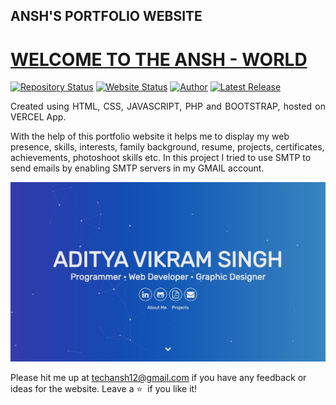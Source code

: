## ANSH'S PORTFOLIO WEBSITE
# <a href="https://people.umass.edu/avsingh" target="_blank">WELCOME TO THE ANSH - WORLD</a>

[![Repository Status](https://img.shields.io/badge/Repository%20Status-Maintained-dark%20green.svg)](https://github.com/AVS1508/My-Alternate-Portfolio-Website/)
[![Website Status](https://img.shields.io/badge/Website%20Status-Online-green)](https://people.umass.edu/avsingh)
[![Author](https://img.shields.io/badge/Author-Aditya%20Vikram%20Singh-blue.svg)](https://www.linkedin.com/in/AVS1508/)
[![Latest Release](https://img.shields.io/badge/Latest%20Release-13%20June%202021-yellow.svg)](https://github.com/AVS1508/My-Alternate-Portfolio-Website/commit/master)

 <p align="justify">Created using HTML, CSS, JAVASCRIPT, PHP and BOOTSTRAP, hosted on VERCEL App. 
  
 With the help of this portfolio website it helps me to display my web presence, skills, interests, family background, resume, projects, certificates, achievements, photoshoot skills etc. In this project I tried to use SMTP to send emails by enabling SMTP servers in my GMAIL account.</p>

![My Alternate Portfolio Website](https://raw.githubusercontent.com/AVS1508/My-Alternate-Portfolio-Website/master/My-Alternate-Portfolio-Website.jpg)

Please hit me up at techansh12@gmail.com if you have any feedback or ideas for the website. Leave a :star: &nbsp;if you like it!

